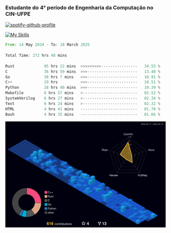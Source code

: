 
### Estudante do 4° período de Engenharia da Computação no CIN-UFPE

[![spotify-github-profile](https://spotify-github-profile.kittinanx.com/api/view?uid=21nggge2ld354asa4l3xoze2q&cover_image=true&theme=novatorem&show_offline=false&background_color=000000&interchange=true&bar_color=53b14f&bar_color_cover=true)](https://github.com/kittinan/spotify-github-profile)


[![My Skills](https://skillicons.dev/icons?i=c,cpp,rust,py,java,neovim&theme=dark)](https://skillicons.dev)

<!--START_SECTION:waka-->

```rust
From: 14 May 2024 - To: 18 March 2025

Total Time: 272 hrs 48 mins

Rust             95 hrs 22 mins  >>>>>>>>>----------------   34.55 %
C                36 hrs 59 mins  >>>----------------------   13.40 %
Go               30 hrs 7 mins   >>>----------------------   10.91 %
C++              29 hrs          >>>----------------------   10.51 %
Python           28 hrs 40 mins  >>>----------------------   10.39 %
Makefile         6 hrs 57 mins   >------------------------   02.52 %
SystemVerilog    6 hrs 27 mins   >------------------------   02.34 %
Text             6 hrs 24 mins   >------------------------   02.32 %
HTML             4 hrs 41 mins   -------------------------   01.70 %
Bash             4 hrs 35 mins   -------------------------   01.66 %
```

<!--END_SECTION:waka-->

![](./profile-3d-contrib/profile-night-view.svg)
